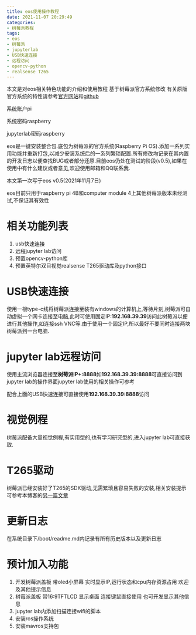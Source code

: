 ```yaml
---
title: eos使用操作教程
date: 2021-11-07 20:29:49
categories:
- 树莓派教程
tags:
- eos
- 树莓派
- jupyterlab
- USB快速连接
- 远程访问
- opencv-python
- realsense T265
---
```


本文是对eos相关特色功能的介绍和使用教程 基于树莓派官方系统修改 有关原版官方系统的特性请参考[官方网站](https://www.raspberrypi.com/documentation/)和[github](https://github.com/raspberrypi/documentation) 

系统账户pi

系统密码raspberry

jupyterlab密码raspberry

<!-- more -->

eos是一键安装整合包.底包为树莓派的官方系统(Raspberry Pi OS).添加一系列实用功能并重新打包,以减少安装系统后的一系列繁琐配置.所有修改均记录在其内置的开发日志以便查找BUG或者部分还原.目前eos仍处在测试的阶段(v0.5),如果在使用中有什么建议或者意见,欢迎使用邮箱和QQ联系我.

本文第一次写于eos v0.5(2021年11月7日)

eos目前只用于raspberry pi 4B和computer module 4上其他树莓派版本未经测试,不保证其有效性

# 相关功能列表

1. usb快速连接
2. 远程jupyter lab访问
3. 预置opencv-python库
4. 预置英特尔双目视觉realsense T265驱动库及python接口

# USB快速连接

使用一根type-c线将树莓派连接至装有windows的计算机上,等待片刻,树莓派可自动虚拟一个网卡连接至电脑,此时可使用固定IP:**192.168.39.39**访问此树莓派以便进行其他操作,如连接ssh VNC等.由于使用一个固定IP,所以最好不要同时连接两块树莓派到一台电脑.

# jupyter lab远程访问

使用主流浏览器连接至**树莓派IP+:8888**如**192.168.39.39:8888**可直接访问到jupyter lab的操作界面jupyter lab使用的相关操作可参考

配合上面的USB快速连接可直接使用**192.168.39.39:8888**访问

# 视觉例程

树莓派配备大量视觉例程,有实用型的,也有学习研究型的,进入jupyter lab可直接获取.

# T265驱动

树莓派已经安装好了T265的SDK驱动,无需繁琐且容易失败的安装,相关安装提示可参考本博客的[另一篇文章](https://www.3939831.xyz/2021/07/15/%E8%8B%B1%E7%89%B9%E5%B0%94%E5%AE%9E%E6%84%9F%E6%91%84%E5%83%8F%E5%A4%B4SDK%E5%AE%89%E8%A3%85/#more)

# 更新日志

在系统目录下/boot/readme.md内记录有所有历史版本以及更新日志

# 预计加入功能

1. 开发树莓派盖板 带oled小屏幕 实时显示IP,运行状态和cpu内存资源占用 欢迎及其他提示信息
2. 树莓派盖板 带16:9TFTLCD 显示桌面 连接键鼠直接使用 也可开发显示其他信息
3. jupyter lab内添加扫描连接wifi的脚本
4. 安装ros操作系统
5. 安装mavros支持包

